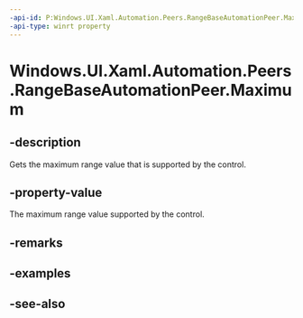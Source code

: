```yaml
---
-api-id: P:Windows.UI.Xaml.Automation.Peers.RangeBaseAutomationPeer.Maximum
-api-type: winrt property
---
```


<!-- Property syntax
public double Maximum { get; }
-->

# Windows.UI.Xaml.Automation.Peers.RangeBaseAutomationPeer.Maximum

## -description
Gets the maximum range value that is supported by the control.



## -property-value
The maximum range value supported by the control.

## -remarks

## -examples

## -see-also
